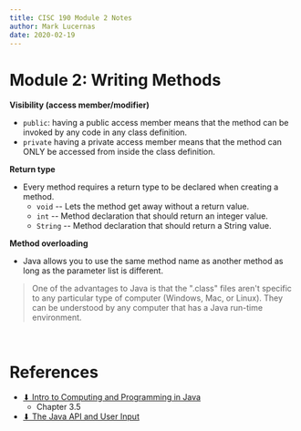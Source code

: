 ```yaml
---
title: CISC 190 Module 2 Notes
author: Mark Lucernas
date: 2020-02-19
---
```


# Module 2: Writing Methods

**Visibility (access member/modifier)**

  - `public`: having a public access member means that the method can be invoked
    by any code in any class definition.
  - `private` having a private access member means that the method can ONLY be
    accessed from inside the class definition.

**Return type**

  - Every method requires a return type to be declared when creating a method.
    * `void` -- Lets the method get away without a return value.
    * `int` -- Method declaration that should return an integer value.
    * `String` -- Method declaration that should return a String value.

**Method overloading**

  - Java allows you to use the same method name as another method as long as the
    parameter list is different.

> One of the advantages to Java is that the ".class" files aren't specific to
any particular type of computer (Windows, Mac, or Linux). They can be understood
by any computer that has a Java run-time environment.

<br>

# References

- [⬇ Intro to Computing and Programming in Java](file:../../../../files/spring-2020/CISC-190/java_book_mediaComp_ch1-4.pdf)
    * Chapter 3.5
- [⬇ The Java API and User Input](file:../../../../files/spring-2020/CISC-190/module-4/javaAPIAndUserInput.pdf)
